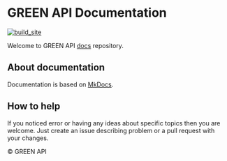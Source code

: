 # GREEN API Documentation

[![build_site](https://github.com/green-api/docs/workflows/build_site/badge.svg)](https://github.com/green-api/docs/actions/workflows/build_site.yml)

Welcome to GREEN API [docs](https://green-api.com/docs) repository. 

## About documentation

Documentation is based on [MkDocs](https://github.com/mkdocs/mkdocs/).

## How to help

If you noticed error or having any ideas about specific topics then you are welcome. Just create an issue describing problem or a pull request with your changes.

© GREEN API